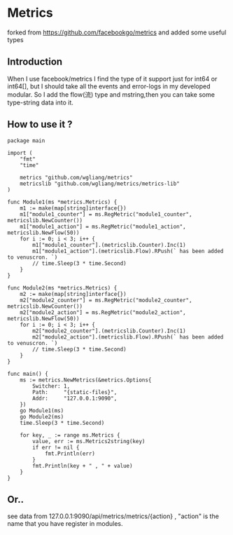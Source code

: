 # Metrics

forked from https://github.com/facebookgo/metrics and added some useful types


## Introduction

When I use facebook/metrics I find the type of it support just for int64 or int64[], but I should take all the events and error-logs in my developed modular. So I add the flow(流) type and mstring,then you can take some type-string data into it.

## How to use it ?

```
package main

import (
	"fmt"
	"time"

	metrics "github.com/wgliang/metrics"
	metricslib "github.com/wgliang/metrics/metrics-lib"
)

func Module1(ms *metrics.Metrics) {
	m1 := make(map[string]interface{})
	m1["module1_counter"] = ms.RegMetric("module1_counter", metricslib.NewCounter())
	m1["module1_action"] = ms.RegMetric("module1_action", metricslib.NewFlow(50))
	for i := 0; i < 3; i++ {
		m1["module1_counter"].(metricslib.Counter).Inc(1)
		m1["module1_action"].(metricslib.Flow).RPush(` has been added to venuscron. `)
		// time.Sleep(3 * time.Second)
	}
}

func Module2(ms *metrics.Metrics) {
	m2 := make(map[string]interface{})
	m2["module2_counter"] = ms.RegMetric("module2_counter", metricslib.NewCounter())
	m2["module2_action"] = ms.RegMetric("module2_action", metricslib.NewFlow(50))
	for i := 0; i < 3; i++ {
		m2["module2_counter"].(metricslib.Counter).Inc(1)
		m2["module2_action"].(metricslib.Flow).RPush(` has been added to venuscron. `)
		// time.Sleep(3 * time.Second)
	}
}

func main() {
	ms := metrics.NewMetrics(&metrics.Options{
		Switcher: 1,
		Path:     "{static-files}",
		Addr:     "127.0.0.1:9090",
	})
	go Module1(ms)
	go Module2(ms)
	time.Sleep(3 * time.Second)

	for key, _ := range ms.Metrics {
		value, err := ms.Metrics2string(key)
		if err != nil {
			fmt.Println(err)
		}
		fmt.Println(key + " , " + value)
	}
}

```

## Or..

see data from 127.0.0.1:9090/api/metrics/metrics/{action} , "action" is the name that you have register in modules.
